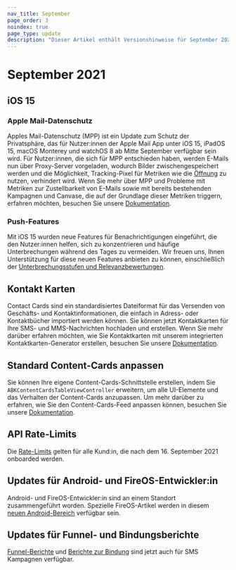```yaml
---
nav_title: September
page_order: 3
noindex: true
page_type: update
description: "Dieser Artikel enthält Versionshinweise für September 2021."
---
```


# September 2021

## iOS 15

### Apple Mail-Datenschutz 

Apples Mail-Datenschutz (MPP) ist ein Update zum Schutz der Privatsphäre, das für Nutzer:innen der Apple Mail App unter iOS 15, iPadOS 15, macOS Monterey und watchOS 8 ab Mitte September verfügbar sein wird. Für Nutzer:innen, die sich für MPP entschieden haben, werden E-Mails nun über Proxy-Server vorgeladen, wodurch Bilder zwischengespeichert werden und die Möglichkeit, Tracking-Pixel für Metriken wie die [Öffnung]({{site.baseurl}}/user_guide/administrative/app_settings/email_settings/#open-tracking-pixel) zu nutzen, verhindert wird. Wenn Sie mehr über MPP und Probleme mit Metriken zur Zustellbarkeit von E-Mails sowie mit bereits bestehenden Kampagnen und Canvase, die auf der Grundlage dieser Metriken triggern, erfahren möchten, besuchen Sie unsere [Dokumentation]({{site.baseurl}}/user_guide/message_building_by_channel/email/apple_mail/mpp/).

### Push-Features

Mit iOS 15 wurden neue Features für Benachrichtigungen eingeführt, die den Nutzer:innen helfen, sich zu konzentrieren und häufige Unterbrechungen während des Tages zu vermeiden. Wir freuen uns, Ihnen Unterstützung für diese neuen Features anbieten zu können, einschließlich der [Unterbrechungsstufen und Relevanzbewertungen]({{site.baseurl}}/user_guide/message_building_by_channel/push/ios/notification_options/).

## Kontakt Karten

Contact Cards sind ein standardisiertes Dateiformat für das Versenden von Geschäfts- und Kontaktinformationen, die einfach in Adress- oder Kontaktbücher importiert werden können. Sie können jetzt Kontaktkarten für Ihre SMS- und MMS-Nachrichten hochladen und erstellen. Wenn Sie mehr darüber erfahren möchten, wie Sie Kontaktkarten mit unserem integrierten Kontaktkarten-Generator erstellen, besuchen Sie unsere [Dokumentation]({{site.baseurl}}/user_guide/message_building_by_channel/sms/mms/contact_card/).

## Standard Content-Cards anpassen

Sie können Ihre eigene Content-Cards-Schnittstelle erstellen, indem Sie `ABKContentCardsTableViewController` erweitern, um alle UI-Elemente und das Verhalten der Content-Cards anzupassen. Um mehr darüber zu erfahren, wie Sie den Content-Cards-Feed anpassen können, besuchen Sie unsere [Dokumentation]({{site.baseurl}}/developer_guide/content_cards/customizing_cards/style/). 

## API Rate-Limits

Die [Rate-Limits]({{site.baseurl}}/api/basics/#api-limits/) gelten für alle Kund:in, die nach dem 16\. September 2021 onboarded werden. 

## Updates für Android- und FireOS-Entwickler:in

Android- und FireOS-Entwickler:in sind an einem Standort zusammengeführt worden. Spezielle FireOS-Artikel werden in diesem [neuen Android-Bereich]({{site.baseurl}}/developer_guide/platforms/fireos/push_notifications/) verfügbar sein.

## Updates für Funnel- und Bindungsberichte

[Funnel-Berichte]({{site.baseurl}}/user_guide/analytics/reporting/funnel_reports/) und [Berichte zur Bindung]({{site.baseurl}}/user_guide/analytics/reporting/retention_reports/) sind jetzt auch für SMS Kampagnen verfügbar.
